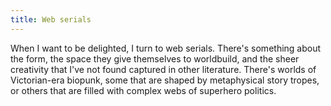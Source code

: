 ```yaml
---
title: Web serials
---
```


When I want to be delighted, I turn to web serials. There's something about the form, the space they give themselves to worldbuild, and the sheer creativity that I've not found captured in other literature. There's worlds of Victorian-era biopunk, some that are shaped by metaphysical story tropes, or others that are filled with complex webs of superhero politics.
